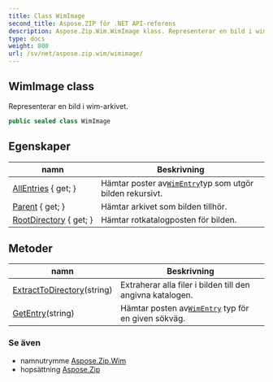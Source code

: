 ```yaml
---
title: Class WimImage
second_title: Aspose.ZIP för .NET API-referens
description: Aspose.Zip.Wim.WimImage klass. Representerar en bild i wimarkivet.
type: docs
weight: 800
url: /sv/net/aspose.zip.wim/wimimage/
---
```

## WimImage class

Representerar en bild i wim-arkivet.

```csharp
public sealed class WimImage
```

## Egenskaper

| namn | Beskrivning |
| --- | --- |
| [AllEntries](../../aspose.zip.wim/wimimage/allentries/) { get; } | Hämtar poster av[`WimEntry`](../wimentry/)typ som utgör bilden rekursivt. |
| [Parent](../../aspose.zip.wim/wimimage/parent/) { get; } | Hämtar arkivet som bilden tillhör. |
| [RootDirectory](../../aspose.zip.wim/wimimage/rootdirectory/) { get; } | Hämtar rotkatalogposten för bilden. |

## Metoder

| namn | Beskrivning |
| --- | --- |
| [ExtractToDirectory](../../aspose.zip.wim/wimimage/extracttodirectory/)(string) | Extraherar alla filer i bilden till den angivna katalogen. |
| [GetEntry](../../aspose.zip.wim/wimimage/getentry/)(string) | Hämtar posten av[`WimEntry`](../wimentry/) typ för en given sökväg. |

### Se även

* namnutrymme [Aspose.Zip.Wim](../../aspose.zip.wim/)
* hopsättning [Aspose.Zip](../../)


